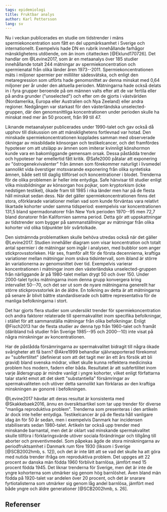 ```yaml
---
tags: epidemiologi
title: Fruktbar analys
author: Karl Pettersson
lang: sv
---
```


Nu i veckan publicerades en studie om tidstrender i mäns spermiekoncentration
som fått en del uppmärksamhet i Sverige och internationellt. Exempelvis hade DN
en rubrik innehållande farhågor mänsklighetens utdöende, om än inom citattecken
[@Eklund170726]. Det handlar om @Levine2017, som är en metaanalys över 185
studier innehållande totalt 244 mätningar av spermiekoncentration och
spermienatal från olika länder åren 1973--2011. Spermiekoncentrationen mäts i miljoner
spermier per milliliter sädesvätska, och enligt den metaregression som utförts
hade genomsnittet av denna minskat med 0,64 miljoner per år under den aktuella perioden.
Mätningarna hade också delats in i fyra grupper beroende på om männen valts
efter att de var fertila eller på andra grunder ("unselected") och efter om de
gjorts i västvärlden (Nordamerika, Europa eller Australien och Nya Zeeland)
eller andra regioner. Nedgången var starkast för den västerländska
unselected-gruppen, där den genomsnittliga koncentrationen under perioden
skulle ha minskat med mer än 50 procent, från 99 till 47.

Liknande metaanalyser publicerades under 1990-talet och gav också då upphov
till diskussion om att mänsklighetens fortlevnad var hotad. Den minskade
spermiekoncentrationen kopplades samman med observerade ökningar av missbildade
könsorgan och testikelcancer, och det framfördes hypoteser om att utsläpp av
ämnen som imiterar kvinnligt könshormon kunde vara en bakomliggande gemensam
orsak. Dessa påstådda trender och hypoteser har emellertid fått kritik.
@Safe2000 påtalar att exponering av "östrogenekvivalenter" från ämnen som
förekommer naturligt i livsmedel sannolikt vida överstiger motsvarande
exponering från olika syntetiska ämnen, både sett till daglig tillförsel och
koncentrationer i blodet. Trenderna för de olika problemen är heller inte
entydiga. Safe hänvisar till studier enligt vilka missbildningar av könsorgan
hos pojkar, som kryptorkism (icke nedstigen testikel), ökade fram till 1985 i
rika länder men har på de flesta håll minskat sedan dess. När det gäller
spermiekoncentrationen finns det stora, oförklarade variationer mellan vad som
kunde förväntas vara relativt likartade kohorter under samma tidsperiod:
exempelvis var koncentrationen 131,5 bland spermadonatorer från New York perioden
1970--95 men 72,7 bland donatorer från Kalifornien samma period. Detta gör att
uppskattningar av tidstrender som bygger på sammanställningar av mätningar från
olika kohorter vid olika tidpunkter blir svårtolkade.

Den sistnämnda problematiken skulle behöva utredas också när det gäller
@Levine2017. Studien innehåller diagram som visar koncentration och totalt
antal spermier i de mätningar som ingår i analysen, med bubblor som anger
stickprovsstorleken. Här ses, framför allt för de första decennierna, kraftiga
variationer mellan mätningar inom snäva tidsintervall, som ibland är större än
variationerna av genomsnittet över tid. Exempelvis varierar koncentrationen i
mätningar inom den västerländska unselected-gruppen från närliggande år på
1980-talet mellan drygt 50 och över 150. Under 2000-talet tycks mätningarna
inom denna grupp konvergera kring intervallet 50--70, och det ser ut som de
nyare mätningarna generellt har större stickprovsstorlek än de äldre. En
tolkning av detta är att mätningarna på senare år blivit bättre standardiserade
och bättre representativa för de manliga befolkningarna i stort.

Det har gjorts flera studier som undersökt trender för spermiekoncentration och andra
faktorer relaterade till spermakvalitet inom specifika befolkningar, i stället
för att sammanställa mätningar från olika befolkningar. Enligt @Fisch2013 har
de flesta studier av denna typ från 1960-talet och framåt (däribland två
studier från Sverige 1985--95 och 2000--10) inte visat på några minskningar av
koncentrationen.

Har de påstådda försämringarna av spermakvalitet bidragit till några ökade
svårigheter att få barn? @Akre1999 behandlar självrapporterad förekomst av
"subfertilitet" (definierat som att det tagit mer än ett års försök att bli
gravid) bland svenska mödrar, vilket skulle kunna reflektera medicinska problem
hos modern, fadern eller båda. Resultatet är att subfertilitet inom varje
åldersgrupp är mindre vanligt i yngre kohorter, vilket enligt författarna talar
starkt emot att det skett "substantiella" försämringar av spermakvaliteten och
utöver detta sannolikt kan förklaras av den kraftiga minskningen av gonorré i
befolkningen.

@Levine2017 hävdar att deras resultat är konsistenta med @Skakkebaek2016, ännu
en översiktsartikel som tar upp trender för diverse "manliga reproduktiva
problem". Trenderna som presenteras i den artikeln är dock inte heller
entydiga. Testikelcancer är på de flesta håll vanligare idag än för 50 år
sedan, men i exempelvis Danmark har incidensen stabiliserats sedan 1980-talet.
Artikeln tar också upp trender med minskande barnantal, men det är oklart vad
minskande spermakvalitet skulle tillföra i förklaringsvärde utöver sociala
förändringar och tillgång till aborter och preventivmedel. Som påpekas ägde de
stora minskningarna av periodfruktsamhet i Danmark rum före 1930 (liksom i
Sverige [@SCB2002hmb, s. 12]), och det är inte lätt att se vad det skulle ha att göra
med nutida trender ifråga om reproduktiva problem. Det uppges att 22 procent av
danska män födda 1960 förblivit barnlösa, jämfört med 15 procent födda 1945.
Det liknar trenderna för Sverige, men det är inte de yngre kohorterna som
utmärker sig genom hög barnlöshet. Även bland män födda på 1920-talet var
andelen över 20 procent, och det är snarare fyrtiotalisterna som utmärker sig
genom låg andel barnlösa, jämfört med både yngre och äldre generationer
[@SCB2002hmb, s. 26].

## Referenser
